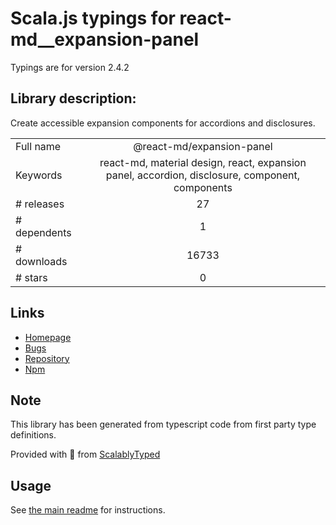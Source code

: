 
# Scala.js typings for react-md__expansion-panel

Typings are for version 2.4.2

## Library description:
Create accessible expansion components for accordions and disclosures.

|                    |                 |
| ------------------ | :-------------: |
| Full name          | @react-md/expansion-panel |
| Keywords           | react-md, material design, react, expansion panel, accordion, disclosure, component, components |
| # releases         | 27 |
| # dependents       | 1 |
| # downloads        | 16733 |
| # stars            | 0 |

## Links
- [Homepage](https://react-md.dev/packages/expansion-panel/demos)
- [Bugs](https://github.com/mlaursen/react-md/issues)
- [Repository](https://github.com/mlaursen/react-md)
- [Npm](https://www.npmjs.com/package/%40react-md%2Fexpansion-panel)
    


## Note
This library has been generated from typescript code from first party type definitions.

Provided with :purple_heart: from [ScalablyTyped](https://github.com/oyvindberg/ScalablyTyped)

## Usage
See [the main readme](../../readme.md) for instructions.


